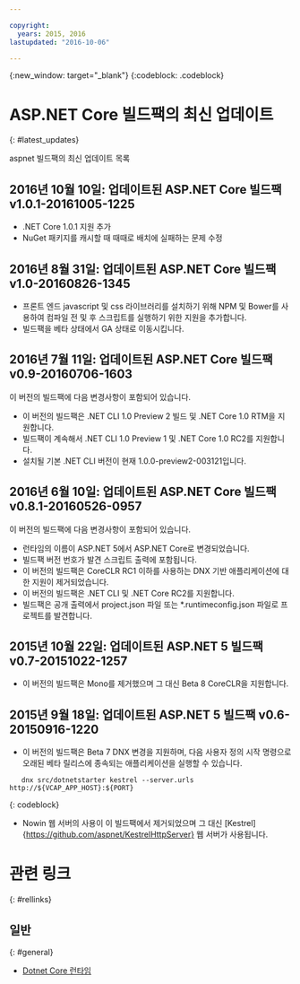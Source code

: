 ```yaml
---

copyright:
  years: 2015, 2016
lastupdated: "2016-10-06"

---
```


{:new_window: target="_blank"}
{:codeblock: .codeblock}

# ASP.NET Core 빌드팩의 최신 업데이트
{: #latest_updates}


aspnet 빌드팩의 최신 업데이트 목록

## 2016년 10월 10일: 업데이트된 ASP.NET Core 빌드팩 v1.0.1-20161005-1225

* .NET Core 1.0.1 지원 추가
* NuGet 패키지를 캐시할 때 때때로 배치에 실패하는 문제 수정

## 2016년 8월 31일: 업데이트된 ASP.NET Core 빌드팩 v1.0-20160826-1345

* 프론트 엔드 javascript 및 css 라이브러리를 설치하기 위해 NPM 및 Bower를 사용하여 컴파일 전 및 후 스크립트를 실행하기 위한 지원을 추가합니다.
* 빌드팩을 베타 상태에서 GA 상태로 이동시킵니다.

## 2016년 7월 11일: 업데이트된 ASP.NET Core 빌드팩 v0.9-20160706-1603

이 버전의 빌드팩에 다음 변경사항이 포함되어 있습니다.

* 이 버전의 빌드팩은 .NET CLI 1.0 Preview 2 빌드 및 .NET Core 1.0 RTM을 지원합니다.
* 빌드팩이 계속해서 .NET CLI 1.0 Preview 1 및 .NET Core 1.0 RC2를 지원합니다.
* 설치될 기본 .NET CLI 버전이 현재 1.0.0-preview2-003121입니다.

## 2016년 6월 10일: 업데이트된 ASP.NET Core 빌드팩 v0.8.1-20160526-0957

이 버전의 빌드팩에 다음 변경사항이 포함되어 있습니다.

* 런타임의 이름이 ASP.NET 5에서 ASP.NET Core로 변경되었습니다.
* 빌드팩 버전 번호가 발견 스크립트 출력에 포함됩니다. 
* 이 버전의 빌드팩은 CoreCLR RC1 이하를 사용하는 DNX 기반 애플리케이션에 대한 지원이 제거되었습니다.
* 이 버전의 빌드팩은 .NET CLI 및 .NET Core RC2를 지원합니다.
* 빌드팩은 공개 출력에서 project.json 파일 또는 *.runtimeconfig.json 파일로 프로젝트를 발견합니다. 

## 2015년 10월 22일: 업데이트된 ASP.NET 5 빌드팩 v0.7-20151022-1257

* 이 버전의 빌드팩은 Mono를 제거했으며 그 대신 Beta 8 CoreCLR을 지원합니다.

## 2015년 9월 18일: 업데이트된 ASP.NET 5 빌드팩 v0.6-20150916-1220

* 이 버전의 빌드팩은 Beta 7 DNX 변경을 지원하며, 다음 사용자 정의 시작 명령으로 오래된 베타 릴리스에 종속되는 애플리케이션을 실행할 수 있습니다. 

```
   dnx src/dotnetstarter kestrel --server.urls http://${VCAP_APP_HOST}:${PORT}
```
{: codeblock}

* Nowin 웹 서버의 사용이 이 빌드팩에서 제거되었으며 그 대신 [Kestrel]{https://github.com/aspnet/KestrelHttpServer} 웹 서버가 사용됩니다.

# 관련 링크
{: #rellinks}
## 일반
{: #general}
* [Dotnet Core 런타임](index.html)
